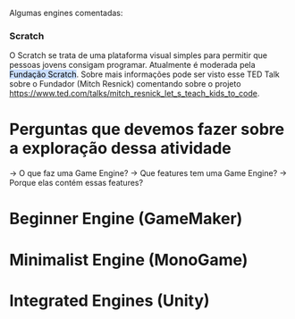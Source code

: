 Algumas engines comentadas:
### Scratch
O Scratch se trata de uma plataforma visual simples para permitir que pessoas jovens consigam programar. Atualmente é moderada pela <mark style="background: #ADCCFFA6;">Fundação Scratch</mark>. 
Sobre mais informações pode ser visto esse TED Talk sobre o Fundador (Mitch Resnick) comentando sobre o projeto https://www.ted.com/talks/mitch_resnick_let_s_teach_kids_to_code.


# Perguntas que devemos fazer sobre a exploração dessa atividade
-> O que faz uma Game Engine?
-> Que features tem uma Game Engine?
-> Porque elas contém essas features?


# Beginner Engine (GameMaker)


# Minimalist Engine (MonoGame)

# Integrated Engines (Unity)
